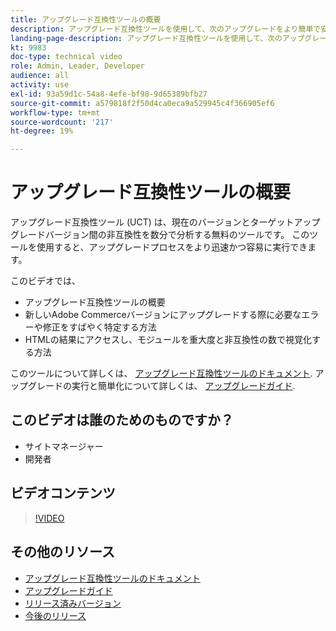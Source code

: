```yaml
---
title: アップグレード互換性ツールの概要
description: アップグレード互換性ツールを使用して、次のアップグレードをより簡単で安価かつ高速にする方法については、このテクニカルビデオをご覧ください。
landing-page-description: アップグレード互換性ツールを使用して、次のアップグレードをより簡単で安価かつ高速にする方法については、このテクニカルビデオをご覧ください。
kt: 9983
doc-type: technical video
role: Admin, Leader, Developer
audience: all
activity: use
exl-id: 93a59d1c-54a8-4efe-bf98-9d65389bfb27
source-git-commit: a579818f2f50d4ca0eca9a529945c4f366905ef6
workflow-type: tm+mt
source-wordcount: '217'
ht-degree: 19%

---
```


# アップグレード互換性ツールの概要

アップグレード互換性ツール (UCT) は、現在のバージョンとターゲットアップグレードバージョン間の非互換性を数分で分析する無料のツールです。 このツールを使用すると、アップグレードプロセスをより迅速かつ容易に実行できます。

このビデオでは、

- アップグレード互換性ツールの概要
- 新しいAdobe Commerceバージョンにアップグレードする際に必要なエラーや修正をすばやく特定する方法
- HTMLの結果にアクセスし、モジュールを重大度と非互換性の数で視覚化する方法

このツールについて詳しくは、 [アップグレード互換性ツールのドキュメント](https://experienceleague.adobe.com/docs/commerce-operations/upgrade-guide/upgrade-compatibility-tool/overview.html?lang=en). アップグレードの実行と簡単化について詳しくは、 [アップグレードガイド](https://experienceleague.adobe.com/docs/commerce-operations/upgrade-guide/overview.html).

## このビデオは誰のためのものですか？

- サイトマネージャー
- 開発者

## ビデオコンテンツ

>[!VIDEO](https://video.tv.adobe.com/v/341245?quality=12&learn=on)

## その他のリソース

- [アップグレード互換性ツールのドキュメント](https://experienceleague.adobe.com/docs/commerce-operations/upgrade-guide/upgrade-compatibility-tool/overview.html?lang=en)
- [アップグレードガイド](https://experienceleague.adobe.com/docs/commerce-operations/upgrade-guide/overview.html)
- [リリース済みバージョン](https://devdocs.magento.com/release/released-versions.html)
- [今後のリリース](https://devdocs.magento.com/release/)
